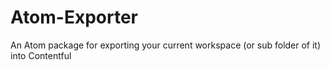 # Atom-Exporter
An Atom package for exporting your current workspace (or sub folder of it) into Contentful
